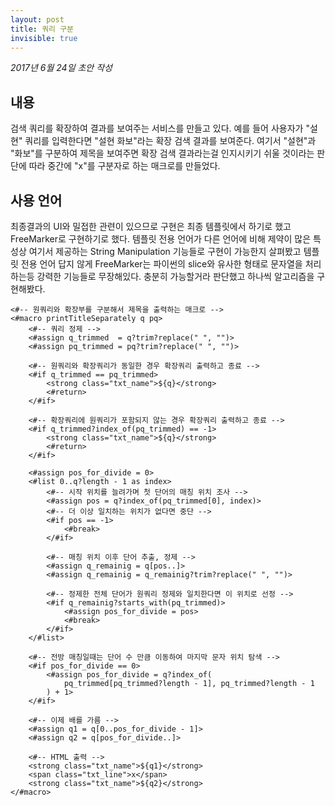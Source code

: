 ```yaml
---
layout: post
title: 쿼리 구분
invisible: true
---
```


<div class="message">

</div>

*2017년 6월 24일 초안 작성*

## 내용

검색 쿼리를 확장하여 결과를 보여주는 서비스를 만들고 있다. 예를 들어 사용자가 "설현" 쿼리를 입력한다면 "설현 화보"라는 확장 검색 결과를 보여준다. 여기서 "설현"과 "화보"를 구분하여 제목을 보여주면 확장 검색 결과라는걸 인지시키기 쉬울 것이라는 판단에 따라 중간에 "x"를 구분자로 하는 매크로를 만들었다.

## 사용 언어

최종결과의 UI와 밀접한 관련이 있으므로 구현은 최종 템플릿에서 하기로 했고 FreeMarker로 구현하기로 했다. 템플릿 전용 언어가 다른 언어에 비해 제약이 많은 특성상 여기서 제공하는 String Manipulation 기능들로 구현이 가능한지 살펴봤고 템플릿 전용 언어 답지 않게 FreeMarker는 파이썬의 slice와 유사한 형태로 문자열을 처리하는등 강력한 기능들로 무장해있다. 충분히 가능할거라 판단했고 하나씩 알고리즘을 구현해봤다.

```
<#-- 원쿼리와 확장부를 구분해서 제목을 출력하는 매크로 -->
<#macro printTitleSeparately q pq>
    <#-- 쿼리 정제 -->
    <#assign q_trimmed  = q?trim?replace(" ", "")>
    <#assign pq_trimmed = pq?trim?replace(" ", "")>

    <#-- 원쿼리와 확장쿼리가 동일한 경우 확장쿼리 출력하고 종료 -->
    <#if q_trimmed == pq_trimmed>
        <strong class="txt_name">${q}</strong>
        <#return>
    </#if>

    <#-- 확장쿼리에 원쿼리가 포함되지 않는 경우 확장쿼리 출력하고 종료 -->
    <#if q_trimmed?index_of(pq_trimmed) == -1>
        <strong class="txt_name">${q}</strong>
        <#return>
    </#if>

    <#assign pos_for_divide = 0>
    <#list 0..q?length - 1 as index>
        <#-- 시작 위치를 늘려가며 첫 단어의 매칭 위치 조사 -->
        <#assign pos = q?index_of(pq_trimmed[0], index)>
        <#-- 더 이상 일치하는 위치가 없다면 중단 -->
        <#if pos == -1>
            <#break>
        </#if>

        <#-- 매칭 위치 이후 단어 추출, 정제 -->
        <#assign q_remainig = q[pos..]>
        <#assign q_remainig = q_remainig?trim?replace(" ", "")>

        <#-- 정제한 전체 단어가 원쿼리 정제와 일치한다면 이 위치로 선정 -->
        <#if q_remainig?starts_with(pq_trimmed)>
            <#assign pos_for_divide = pos>
            <#break>
        </#if>
    </#list>

    <#-- 전방 매칭일때는 단어 수 만큼 이동하여 마지막 문자 위치 탐색 -->
    <#if pos_for_divide == 0>
        <#assign pos_for_divide = q?index_of(
            pq_trimmed[pq_trimmed?length - 1], pq_trimmed?length - 1
        ) + 1>
    </#if>

    <#-- 이제 배를 가름 -->
    <#assign q1 = q[0..pos_for_divide - 1]>
    <#assign q2 = q[pos_for_divide..]>

    <#-- HTML 출력 -->
    <strong class="txt_name">${q1}</strong>
    <span class="txt_line">x</span>
    <strong class="txt_name">${q2}</strong>
</#macro>
```